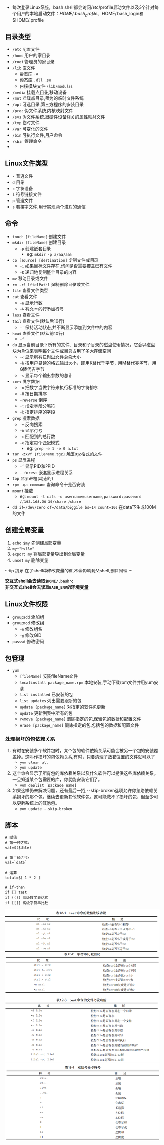 ##  

- 每次登录Linux系统，bash shell都会访问/etc/profile启动文件以及3个针对每个用户的本地启动文件：$HOME/.bash_profile、$HOME/.bash_login和$HOME/.profile

## 目录类型

- `/etc` 配置文件
- `/home` 用户的家目录
- `/root` 管理员的家目录
- `/lib` 库文件
    - 静态库 `.a`
    - 动态库 `.dll .so`
    - 内核模块文件 `/lib/modules`
- `/media` 挂载点目录,移动设备
- `/mnt` 挂载点目录,额为的临时文件系统
- `/opt` 可选目录,第三方程序的安装目录
- `/proc` 伪文件系统,内核映射文件
- `/sys` 伪文件系统,跟硬件设备相关的属性映射文件
- `/tmp` 临时文件
- `/var` 可变化的文件
- `/bin` 可执行文件,用户命令
- `/sbin` 管理命令
-

## Linux文件类型

- `-` 普通文件
- `d` 目录
- `c` 字符设备
- `l` 符号链接文件
- `p` 管道文件
- `s` 套接字文件,用于实现两个进程的通信

## 命令

- `touch [fileName]` 创建文件
- `mkdir [fileName]` 创建目录
    - `-p` 创建嵌套目录
        - eg: `mkdir -p a/aa/aaa`
- `cp [source] [destination]` 复制文件或目录
    - `-i` 如果目标文件存在,询问是否需要覆盖已有文件
    - `-R` 递归地复制整个目录的内容
- `mv` 移动目录或文件
- `rm -rf [fielPath]` 强制删除目录或文件
- `file` 查看文件类型
- `cat` 查看文件
    - `-n` 显示行数
    - `-b` 有文本的行添加行号
- `less` 查看文件
- `tail` 查看文件(默认后10行)
    - `-f` 保持活动状态,并不断显示添加到文件中的内容
- `head` 查看文件(默认前10行)
    - `-f`
- `du` 显示当前目录下所有的文件、目录和子目录的磁盘使用情况，它会以磁盘块为单位来表明每个文件或目录占用了多大存储空间
    - `-c` 显示所有已列出文件总的大小
    - `-h` 按用户易读的格式输出大小，即用K替代千字节，用M替代兆字节，用G替代吉字节
    - `-s` 显示每个输出参数的总计
- `sort` 排序数据
    - `-n` 把数字当做字符来执行标准的字符排序
    - `-M` 按日期排序
    - `-reverse` 倒序
    - `-t` 指定字段分隔符
    - `-k` 指定排序的字段
- `grep` 搜索数据
    - `-v` 反向搜索
    - `-n` 显示行号
    - `-c` 匹配到的总行数
    - `-e` 指定每个匹配模式
        - eg: `grep -e 1 -e 0 a.txt`
- `tar -zxvf [fileName.tgz]` 解压tgz格式的文件
- `ps` 显示进程
    - `-f` 显示PID和PPID
    - `--forest` 嵌套显示进程关系
- `top` 显示进程(动态的)
- `rpm -qa command` 查询命令十是否安装
- `mount` 挂载
    - eg: `mount -t cifs -o username=username,password:password //192.168.50.39/share /share`
- `dd if=/dev/zero of=/data/biggile bs=1M count=100` 在data下生成100M的文件

## 创建全局变量

1. `echo $my` 先创建局部变量
2. `my="Hello"`
3. `export my` 将局部变量导出到全局变量
4. `unset my` 删除变量

:::tip 提示
在子shell中修改变量的值,不会影响到父shell,删除同理
:::

**交互式shell会去读取`$HOME/.bashrc`**<br/>
**非交互式shell会去读取`BASH_ENV`的环境变量**

## Linux文件权限

- `groupadd` 添加组
- `groupmod` 修改组
    - `-n` 修改组名
    - `-g` 修改GID
- `passwd` 修改密码

## 包管理

- `yum`
    - `[fileName]` 安装fileName文件
    - `localinstall package_name.rpm` 本地安装,手动下载rpm文件并用yum安装
    - `list installed` 已安装的包
    - `list updates` 列出需要跟新的包
    - `update [package_name]` 对指定的软件包更新
    - `update` 更新列表中所有的包
    - `remove [package_name]` 删除指定的包,保留包的数据和配置文件
    - `erase [package_name]` 删除指定的包,包括包的数据和配置文件

### 处理损坏的包依赖关系

1. 有时在安装多个软件包时，某个包的软件依赖关系可能会被另一个包的安装覆盖掉。这叫作损坏的包依赖关系,有时，只要清理了放错位置的文件就可以了
    - `yum clean all`
    - `yum update`
2. 这个命令显示了所有包的库依赖关系以及什么软件可以提供这些库依赖关系。一旦知道某个包需要的库，你就能安装它们了。
    - `yum deplist [package_name]`
3. 如果这样仍未解决问题，还有最后一招,--skip-broken选项允许你忽略依赖关系损坏的那个包，继续去更新其他软件包。这可能救不了损坏的包，但至少可以更新系统上的其他包。
    - `yum update --skip-broken`

## 脚本

```shell
# 赋值
# 第一种方式:
val=$($date)

# 第二种方式:
val=`date`

# 运算
total=$[ 1 * 2 ]

# if-then
if [] test
if (()) 高级数学表达式
if [[]] 高级字符串比较
```

![img.png](./image/img1.png)
![img.png](./image/img2.png)
![img.png](./image/img3.png)
![img.png](./image/img4.png)
